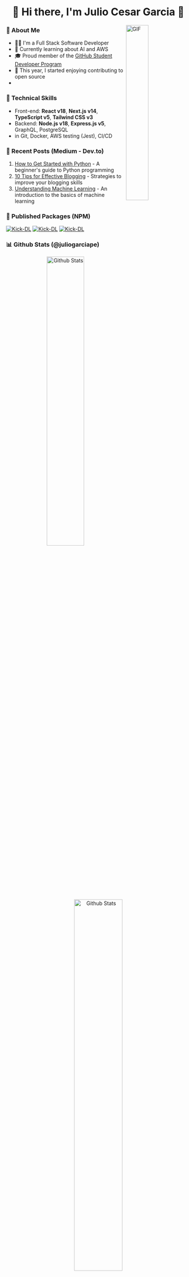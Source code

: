 <div align="center">
    <h1>👋 Hi there, I'm Julio Cesar Garcia 🤠</h1>
</div>

<img align="right" height="auto" width="35%" alt="GIF" src="https://media.giphy.com/media/vWst8QUOKAot6MHEZe/giphy.gif"/>

<h3>💖 About Me</h3>

<ul>
    <li>👨‍💻 I'm a Full Stack Software Developer</li>
    <li>🌱 Currently learning about AI and AWS</li>
    <li>🎓 Proud member of the <a target="_blank" href="https://education.github.com/pack">GitHub Student Developer Program</a></li>
    <li>🎨 This year, I started enjoying contributing to open source</li>
    <li></li>
</ul>

<h3>🌟 Technical Skills</h3>

<ul>
    <li>Front-end: <b>React v18</b>, <b>Next.js v14</b>, <b>TypeScript v5</b>, <b>Tailwind CSS v3</b></li>
    <li>Backend: <b>Node.js v18</b>, <b>Express.js v5</b>,  GraphQL, PostgreSQL </li>
    <li>  in Git, Docker, AWS testing (Jest), CI/CD</li>
</ul>

<h3>📝 Recent Posts (Medium - Dev.to)</h3>

<ol>
    <li><a href="">How to Get Started with Python</a> - A beginner's guide to Python programming</li>
    <li><a href="">10 Tips for Effective Blogging</a> - Strategies to improve your blogging skills</li>
    <li><a href="">Understanding Machine Learning</a> - An introduction to the basics of machine learning</li>
</ol>

<h3>🚀 Published Packages (NPM)</h3>

[![Kick-DL](https://img.shields.io/badge/Kick--DL-500_downloads-44AF1F?style=for-the-badge&logo=npm&logoColor=white&labelColor=black)](https://www.npmjs.com/package/kick-dl)
[![Kick-DL](https://img.shields.io/badge/Crypi-300_Downloads-12ACF3?style=for-the-badge&logo=npm&logoColor=white&labelColor=black)](https://www.npmjs.com/package/crypi)
[![Kick-DL](https://img.shields.io/badge/Twitch--Rank-530_Downloads-8862cf?style=for-the-badge&logo=npm&logoColor=white&labelColor=black)](https://www.npmjs.com/package/twitch-rank)

<h3>📊 Github Stats (@juliogarciape)</h3>

<div align="center" width="100%">
    <img width="45%" src="https://github-readme-stats.vercel.app/api/top-langs?username=juliogarciape&show_icons=true&locale=en&theme=radical&layout=compact&hide_title=true" alt="Github Stats"/>
    <img width="51%" src="https://github-readme-streak-stats.herokuapp.com/?user=juliogarciape&theme=radical" alt="Github Stats"/>
    <img width="55%" src="https://github-readme-stats.vercel.app/api?username=juliogarciape&show=prs_merged_percentage&hide=contribs&show_icons=true&theme=radical&locale=en&border_radius=0&include_all_commits=true&line_height=30" alt="Github Stats"/>
</div>

<h3>🌏 Contact Me</h3>

[![WebSite](https://img.shields.io/badge/WebSite-juliogarciape.live-39E09B?style=for-the-badge&logo=firefox&logoColor=white&labelColor=101010)](https://juliogarciape.live)
[![Gmail](https://img.shields.io/badge/Gmail-Personal-D14836?style=for-the-badge&logo=Gmail&logoColor=white&labelColor=101010)]()
[![Whatsapp](https://img.shields.io/badge/Whatsapp-Personal-25D366?style=for-the-badge&logo=Whatsapp&logoColor=white&labelColor=101010)]()
[![LinkedIn](https://img.shields.io/badge/LinkedIn-Julio_Garcia-0077B5?style=for-the-badge&logo=linkedin&logoColor=white&labelColor=101010)](https://www.linkedin.com/in/juliogarciape)
[![Resume](https://img.shields.io/badge/Resume-Julio_Garcia-39E09B?style=for-the-badge&logo=Linktree&logoColor=white&labelColor=101010)]()
[![Discord](https://img.shields.io/badge/Discord-juliogarciape-5865F2?style=for-the-badge&logo=Discord&logoColor=white&labelColor=101010)]()
[![Slack](https://img.shields.io/badge/Slack-juliogarciape-5865F2?style=for-the-badge&logo=Slack&logoColor=white&labelColor=101010)]()
[![Github](https://img.shields.io/badge/Github-Secondary-FF4500?style=for-the-badge&logo=github&logoColor=white&labelColor=101010)]()
[![X](https://img.shields.io/badge/Twitter-juliogarciape-1DA1F2?style=for-the-badge&logo=x&logoColor=white&labelColor=101010)](https://x.com/juliogarciape_)
[![Medium](https://img.shields.io/badge/Medium-juliogarciape-FF4500?style=for-the-badge&logo=medium&logoColor=white&labelColor=101010)]()
[![Dev.to](https://img.shields.io/badge/Dev.to-juliogarciape-1DA1F2?style=for-the-badge&logo=dev.to&logoColor=white&labelColor=101010)]()
[![Reddit](https://img.shields.io/badge/Reddit-juliogarciape-FF4500?style=for-the-badge&logo=reddit&logoColor=white&labelColor=101010)]()
[![Notion](https://img.shields.io/badge/Notion-juliogarciape-5865F2?style=for-the-badge&logo=Notion&logoColor=white&labelColor=101010)]()
[![Paypal](https://img.shields.io/badge/Paypal-juliogarciape-5865F2?style=for-the-badge&logo=Paypal&logoColor=white&labelColor=101010)]()

